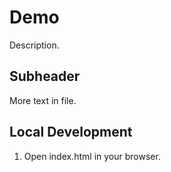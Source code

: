 # Demo

Description.

## Subheader

More text in file.

## Local Development

1. Open index.html in your browser.
